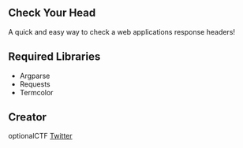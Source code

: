 ## Check Your Head

A quick and easy way to check a web applications response headers!


## Required Libraries

- Argparse
- Requests
- Termcolor

## Creator

optionalCTF
[Twitter](https://twitter.com/optionalCTF)
